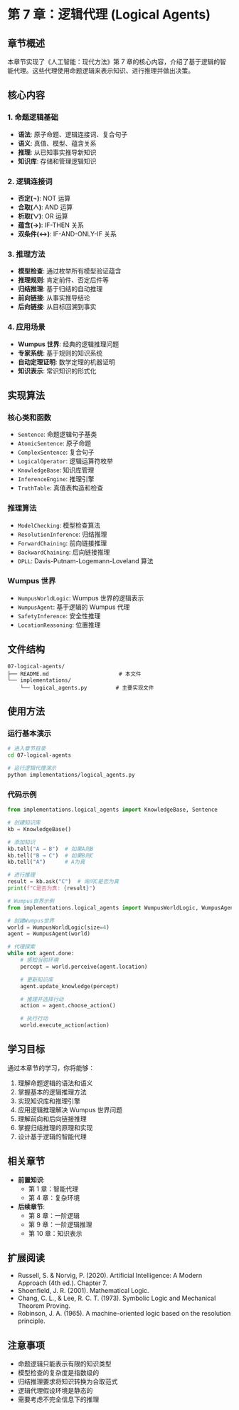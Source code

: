 # 第 7 章：逻辑代理 (Logical Agents)

## 章节概述

本章节实现了《人工智能：现代方法》第 7 章的核心内容，介绍了基于逻辑的智能代理。这些代理使用命题逻辑来表示知识、进行推理并做出决策。

## 核心内容

### 1. 命题逻辑基础

- **语法**: 原子命题、逻辑连接词、复合句子
- **语义**: 真值、模型、蕴含关系
- **推理**: 从已知事实推导新知识
- **知识库**: 存储和管理逻辑知识

### 2. 逻辑连接词

- **否定(¬)**: NOT 运算
- **合取(∧)**: AND 运算
- **析取(∨)**: OR 运算
- **蕴含(→)**: IF-THEN 关系
- **双条件(↔)**: IF-AND-ONLY-IF 关系

### 3. 推理方法

- **模型检查**: 通过枚举所有模型验证蕴含
- **推理规则**: 肯定前件、否定后件等
- **归结推理**: 基于归结的自动推理
- **前向链接**: 从事实推导结论
- **后向链接**: 从目标回溯到事实

### 4. 应用场景

- **Wumpus 世界**: 经典的逻辑推理问题
- **专家系统**: 基于规则的知识系统
- **自动定理证明**: 数学定理的机器证明
- **知识表示**: 常识知识的形式化

## 实现算法

### 核心类和函数

- `Sentence`: 命题逻辑句子基类
- `AtomicSentence`: 原子命题
- `ComplexSentence`: 复合句子
- `LogicalOperator`: 逻辑运算符枚举
- `KnowledgeBase`: 知识库管理
- `InferenceEngine`: 推理引擎
- `TruthTable`: 真值表构造和检查

### 推理算法

- `ModelChecking`: 模型检查算法
- `ResolutionInference`: 归结推理
- `ForwardChaining`: 前向链接推理
- `BackwardChaining`: 后向链接推理
- `DPLL`: Davis-Putnam-Logemann-Loveland 算法

### Wumpus 世界

- `WumpusWorldLogic`: Wumpus 世界的逻辑表示
- `WumpusAgent`: 基于逻辑的 Wumpus 代理
- `SafetyInference`: 安全性推理
- `LocationReasoning`: 位置推理

## 文件结构

```
07-logical-agents/
├── README.md                      # 本文件
└── implementations/
    └── logical_agents.py         # 主要实现文件
```

## 使用方法

### 运行基本演示

```bash
# 进入章节目录
cd 07-logical-agents

# 运行逻辑代理演示
python implementations/logical_agents.py
```

### 代码示例

```python
from implementations.logical_agents import KnowledgeBase, Sentence

# 创建知识库
kb = KnowledgeBase()

# 添加知识
kb.tell("A → B")  # 如果A则B
kb.tell("B → C")  # 如果B则C
kb.tell("A")      # A为真

# 进行推理
result = kb.ask("C")  # 询问C是否为真
print(f"C是否为真: {result}")

# Wumpus世界示例
from implementations.logical_agents import WumpusWorldLogic, WumpusAgent

# 创建Wumpus世界
world = WumpusWorldLogic(size=4)
agent = WumpusAgent(world)

# 代理探索
while not agent.done:
    # 感知当前环境
    percept = world.perceive(agent.location)

    # 更新知识库
    agent.update_knowledge(percept)

    # 推理并选择行动
    action = agent.choose_action()

    # 执行行动
    world.execute_action(action)
```

## 学习目标

通过本章节的学习，你将能够：

1. 理解命题逻辑的语法和语义
2. 掌握基本的逻辑推理方法
3. 实现知识库和推理引擎
4. 应用逻辑推理解决 Wumpus 世界问题
5. 理解前向和后向链接推理
6. 掌握归结推理的原理和实现
7. 设计基于逻辑的智能代理

## 相关章节

- **前置知识**:
  - 第 1 章：智能代理
  - 第 4 章：复杂环境
- **后续章节**:
  - 第 8 章：一阶逻辑
  - 第 9 章：一阶逻辑推理
  - 第 10 章：知识表示

## 扩展阅读

- Russell, S. & Norvig, P. (2020). Artificial Intelligence: A Modern Approach (4th ed.). Chapter 7.
- Shoenfield, J. R. (2001). Mathematical Logic.
- Chang, C. L., & Lee, R. C. T. (1973). Symbolic Logic and Mechanical Theorem Proving.
- Robinson, J. A. (1965). A machine-oriented logic based on the resolution principle.

## 注意事项

- 命题逻辑只能表示有限的知识类型
- 模型检查的复杂度是指数级的
- 归结推理要求将知识转换为合取范式
- 逻辑代理假设环境是静态的
- 需要考虑不完全信息下的推理
